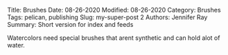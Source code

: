 Title: Brushes
Date: 08-26-2020
Modified: 08-26-2020
Category: Brushes
Tags: pelican, publishing
Slug: my-super-post 2
Authors: Jennifer Ray
Summary: Short version for index and feeds

Watercolors need special brushes that arent synthetic and can hold alot of water.

